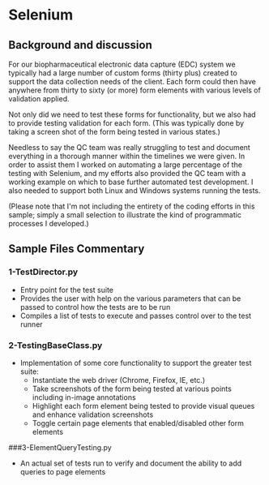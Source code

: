 # Selenium

## Background and discussion

For our biopharmaceutical electronic data capture (EDC) system we typically had a large number of custom forms (thirty plus) created to support the data collection needs of the client.  Each form could then have anywhere from thirty to sixty (or more) form elements with various levels of validation applied.

Not only did we need to test these forms for functionality, but we also had to provide testing validation for each form.  (This was typically done by taking a screen shot of the form being tested in various states.)

Needless to say the QC team was really struggling to test and document everything in a thorough manner within the timelines we were given.  In order to assist them I worked on automating a large percentage of the testing with Selenium, and my efforts also provided the QC team with a working example on which to base further automated test development.  I also needed to support both Linux and Windows systems running the tests.

(Please note that I'm not including the entirety of the coding efforts in this sample; simply a small selection to illustrate the kind of programmatic processes I developed.)

## Sample Files Commentary

### 1-TestDirector.py

* Entry point for the test suite
* Provides the user with help on the various parameters that can be passed to control how the tests are to be run
* Compiles a list of tests to execute and passes control over to the test runner

### 2-TestingBaseClass.py

* Implementation of some core functionality to support the greater test suite:
  * Instantiate the web driver (Chrome, Firefox, IE, etc.)
  * Take screenshots of the form being tested at various points including in-image annotations
  * Highlight each form element being tested to provide visual queues and enhance validation screenshots
  * Toggle certain page elements that enabled/disabled other form elements

###3-ElementQueryTesting.py

* An actual set of tests run to verify and document the ability to add queries to page elements
	





